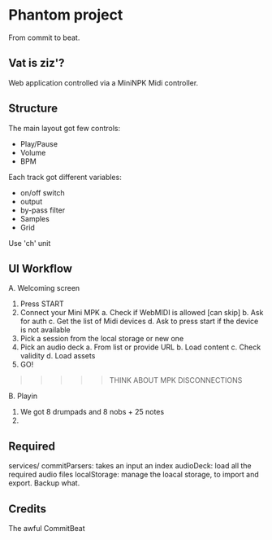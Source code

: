 # Phantom project

From commit to beat.


## Vat is ziz'?

Web application controlled via a MiniNPK Midi controller. 


## Structure

The main layout got few controls:

- Play/Pause
- Volume
- BPM

Each track got different variables:

- on/off switch
- output
- by-pass filter
- Samples
- Grid


Use 'ch' unit


## UI Workflow

A. Welcoming screen

  1. Press START
  2. Connect your Mini MPK
    a. Check if WebMIDI is allowed [can skip]
    b. Ask for auth
    c. Get the list of Midi devices
    d. Ask to press start if the device is not available
  3. Pick a session from the local storage or new one
  4. Pick an audio deck
    a. From list or provide URL
    b. Load content
    c. Check validity
    d. Load assets
  5. GO!

  >>>>> THINK ABOUT MPK DISCONNECTIONS

B. Playin

  1. We got 8 drumpads and 8 nobs + 25 notes
  2. 

## Required

services/
  commitParsers: takes an input an index
  audioDeck: load all the required audio files
  localStorage: manage the loacal storage, to import and export. Backup what.


## Credits

The awful CommitBeat

